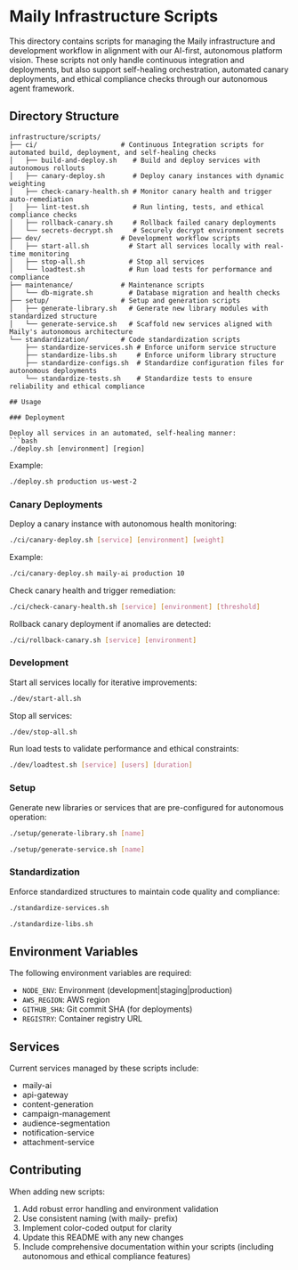 # Maily Infrastructure Scripts

This directory contains scripts for managing the Maily infrastructure and development workflow in alignment with our AI-first, autonomous platform vision. These scripts not only handle continuous integration and deployments, but also support self-healing orchestration, automated canary deployments, and ethical compliance checks through our autonomous agent framework.

## Directory Structure

```
infrastructure/scripts/
├── ci/                     # Continuous Integration scripts for automated build, deployment, and self-healing checks
│   ├── build-and-deploy.sh    # Build and deploy services with autonomous rollouts
│   ├── canary-deploy.sh       # Deploy canary instances with dynamic weighting
│   ├── check-canary-health.sh # Monitor canary health and trigger auto-remediation
│   ├── lint-test.sh           # Run linting, tests, and ethical compliance checks
│   ├── rollback-canary.sh     # Rollback failed canary deployments
│   └── secrets-decrypt.sh     # Securely decrypt environment secrets
├── dev/                    # Development workflow scripts
│   ├── start-all.sh          # Start all services locally with real-time monitoring
│   ├── stop-all.sh           # Stop all services
│   └── loadtest.sh           # Run load tests for performance and compliance
├── maintenance/            # Maintenance scripts
│   └── db-migrate.sh         # Database migration and health checks
├── setup/                  # Setup and generation scripts
│   ├── generate-library.sh   # Generate new library modules with standardized structure
│   └── generate-service.sh   # Scaffold new services aligned with Maily's autonomous architecture
└── standardization/        # Code standardization scripts
    ├── standardize-services.sh # Enforce uniform service structure
    ├── standardize-libs.sh     # Enforce uniform library structure
    ├── standardize-configs.sh  # Standardize configuration files for autonomous deployments
    └── standardize-tests.sh    # Standardize tests to ensure reliability and ethical compliance

## Usage

### Deployment

Deploy all services in an automated, self-healing manner:
```bash
./deploy.sh [environment] [region]
```

Example:
```bash
./deploy.sh production us-west-2
```

### Canary Deployments

Deploy a canary instance with autonomous health monitoring:
```bash
./ci/canary-deploy.sh [service] [environment] [weight]
```

Example:
```bash
./ci/canary-deploy.sh maily-ai production 10
```

Check canary health and trigger remediation:
```bash
./ci/check-canary-health.sh [service] [environment] [threshold]
```

Rollback canary deployment if anomalies are detected:
```bash
./ci/rollback-canary.sh [service] [environment]
```

### Development

Start all services locally for iterative improvements:
```bash
./dev/start-all.sh
```

Stop all services:
```bash
./dev/stop-all.sh
```

Run load tests to validate performance and ethical constraints:
```bash
./dev/loadtest.sh [service] [users] [duration]
```

### Setup

Generate new libraries or services that are pre-configured for autonomous operation:
```bash
./setup/generate-library.sh [name]
```

```bash
./setup/generate-service.sh [name]
```

### Standardization

Enforce standardized structures to maintain code quality and compliance:
```bash
./standardize-services.sh
```

```bash
./standardize-libs.sh
```

## Environment Variables

The following environment variables are required:

- `NODE_ENV`: Environment (development|staging|production)
- `AWS_REGION`: AWS region
- `GITHUB_SHA`: Git commit SHA (for deployments)
- `REGISTRY`: Container registry URL

## Services

Current services managed by these scripts include:

- maily-ai
- api-gateway
- content-generation
- campaign-management
- audience-segmentation
- notification-service
- attachment-service

## Contributing

When adding new scripts:

1. Add robust error handling and environment validation
2. Use consistent naming (with maily- prefix)
3. Implement color-coded output for clarity
4. Update this README with any new changes
5. Include comprehensive documentation within your scripts (including autonomous and ethical compliance features) 